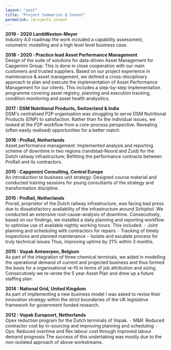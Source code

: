 ```yaml
---
layout: "post"
title: "Project Summaries @ Invent"
permalink: /projects_invent
---
```


**2019 - 2020 LambWeston-Meyer**  
Industry 4.0 roadmap the work included a capability assessment,  volumetric modelling and a high level level business case.

**2018 - 2020 : Practice lead Asset Performance Management**  
Design of the suite of solutions for data-driven Asset Management for Capgemini Group: This is done in close cooperation with our main customers and trusted suppliers. Based on our project experience in maintenance & asset management, we defined a cross-disciplinary approach to plan and execute the implementation of Asset Performance Management for our clients. This includes a step-by-step implementation programme covering asset registry, planning and execution tracking, condition monitoring and asset health analysitics.

**2017 : DSM Nutritional Products, Switzerland & India**  
DSM's centralised P2P organisation was struggling to serve DSM Nutritional Products (DNP) to satisfaction. Rather than fix the individual issues, we looked at the P2P workflow from a core-process perspective. Revealing (often easily realised) opportunities for a better match. 

**2016 : ProRail, Netherlands**  
Asset performance management: Implemented analysis and reporting scheme of downtime in two regions (randstad-Noord and Zuid) for the Dutch railway infrastructure; Befitting the performance contracts between ProRail and its contractors.

**2015 : Capgemini Consulting, Central Europe**  
An introduction to business unit strategy: Designed course material and conducted training sessions for young consultants of the strategy and transformation discipline.

**2015 : ProRail, Netherlands**  
Prorail, proprietor of the Dutch railway infrastructure, was facing bad press due to dissatisfactory availability of the infrastructure around Schiphol. We conducted an extensive root-cause-analysis of downtime. Consecutively, based on our findings, we installed a daily planning and reporting workflow to optimise use of available nightly working hours. This included:
	⁃	Joint planning and scheduling with contractors for repairs
	⁃	Tracking of timely inspections and planned maintenance
	⁃	Isolate and escalate process for truly technical issues 
Thus, improving uptime by 21% within 3 months.

**2015 : Vopak Antwerpen, Belgium**  
As part of the integration of three chemical terminals, we aided in modelling the operational demand of current and projected business and thus formed the basis for a organisational re-fit in terms of job attribution and sizing. Consecutively we re-wrote the 5 year Asset Plan and drew up a future staffing plan.

**2014 : National Grid, United Kingdom**  
As part of implementing a new business model I was asked to revise their innovation strategy within the strict boundaries of the UK legislative framework for government funded research.

**2012 : Vopak Europoort, Netherlands**  
Opex reduction program for the Dutch terminals of Vopak.
	⁃	M&R: Reduced contractor cost by in-sourcing and improving planning and scheduling
	⁃	Ops: Reduced overtime and flex labour cost through improved labour demand prognosis
The success of this undertaking was mostly due to the non-isolated approach of above workstreams.
